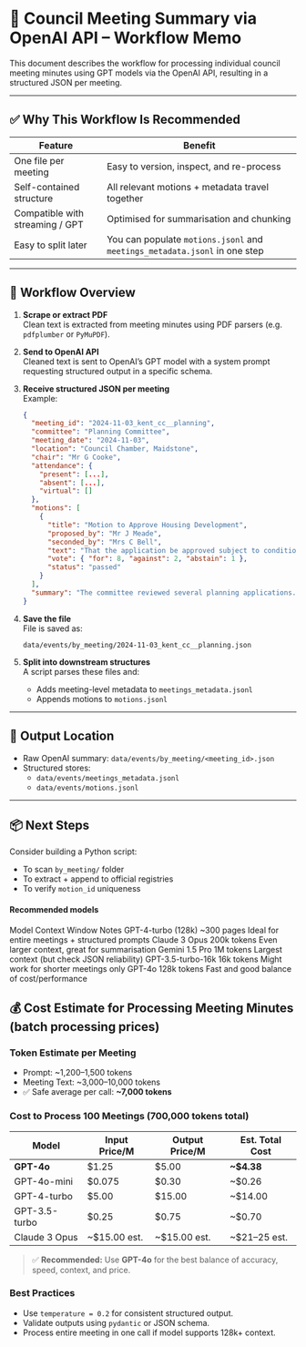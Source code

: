 


# 🧠 Council Meeting Summary via OpenAI API – Workflow Memo

This document describes the workflow for processing individual council meeting minutes using GPT models via the OpenAI API, resulting in a structured JSON per meeting.

---

## ✅ Why This Workflow Is Recommended

| Feature                         | Benefit                                         |
|----------------------------------|--------------------------------------------------|
| One file per meeting             | Easy to version, inspect, and re-process         |
| Self-contained structure         | All relevant motions + metadata travel together |
| Compatible with streaming / GPT | Optimised for summarisation and chunking        |
| Easy to split later              | You can populate `motions.jsonl` and `meetings_metadata.jsonl` in one step |

---

## 🧾 Workflow Overview

1. **Scrape or extract PDF**  
   Clean text is extracted from meeting minutes using PDF parsers (e.g. `pdfplumber` or `PyMuPDF`).

2. **Send to OpenAI API**  
   Cleaned text is sent to OpenAI’s GPT model with a system prompt requesting structured output in a specific schema.

3. **Receive structured JSON per meeting**  
   Example:
   ```json
   {
     "meeting_id": "2024-11-03_kent_cc__planning",
     "committee": "Planning Committee",
     "meeting_date": "2024-11-03",
     "location": "Council Chamber, Maidstone",
     "chair": "Mr G Cooke",
     "attendance": {
       "present": [...],
       "absent": [...],
       "virtual": []
     },
     "motions": [
       {
         "title": "Motion to Approve Housing Development",
         "proposed_by": "Mr J Meade",
         "seconded_by": "Mrs C Bell",
         "text": "That the application be approved subject to conditions.",
         "vote": { "for": 8, "against": 2, "abstain": 1 },
         "status": "passed"
       }
     ],
     "summary": "The committee reviewed several planning applications..."
   }
   ```

4. **Save the file**  
   File is saved as:
   ```
   data/events/by_meeting/2024-11-03_kent_cc__planning.json
   ```

5. **Split into downstream structures**  
   A script parses these files and:
   - Adds meeting-level metadata to `meetings_metadata.jsonl`
   - Appends motions to `motions.jsonl`

---

## 📍 Output Location

- Raw OpenAI summary: `data/events/by_meeting/<meeting_id>.json`
- Structured stores:
  - `data/events/meetings_metadata.jsonl`
  - `data/events/motions.jsonl`

---

## 📦 Next Steps

Consider building a Python script:
- To scan `by_meeting/` folder
- To extract + append to official registries
- To verify `motion_id` uniqueness

#### Recommended models

Model                 Context Window        Notes
GPT-4-turbo (128k)    ~300 pages            Ideal for entire meetings + structured prompts
Claude 3 Opus         200k tokens           Even larger context, great for summarisation
Gemini 1.5 Pro        1M tokens             Largest context (but check JSON reliability)
GPT-3.5-turbo-16k     16k tokens            Might work for shorter meetings only
GPT-4o                128k tokens           Fast and good balance of cost/performance


## 💰 Cost Estimate for Processing Meeting Minutes (batch processing prices)

### Token Estimate per Meeting

- Prompt: ~1,200–1,500 tokens
- Meeting Text: ~3,000–10,000 tokens
- ✅ Safe average per call: **~7,000 tokens**

### Cost to Process 100 Meetings (700,000 tokens total)

| Model            | Input Price/M | Output Price/M | Est. Total Cost |
|------------------|----------------|----------------|------------------|
| **GPT-4o**       | $1.25          | $5.00          | **~$4.38**       |
| GPT-4o-mini      | $0.075         | $0.30          | ~$0.26           |
| GPT-4-turbo      | $5.00          | $15.00         | ~$14.00          |
| GPT-3.5-turbo    | $0.25          | $0.75          | ~$0.70           |
| Claude 3 Opus    | ~$15.00 est.   | ~$15.00 est.   | ~$21–25 est.     |

> ✅ **Recommended:** Use **GPT-4o** for the best balance of accuracy, speed, context, and price.

### Best Practices

- Use `temperature = 0.2` for consistent structured output.
- Validate outputs using `pydantic` or JSON schema.
- Process entire meeting in one call if model supports 128k+ context.
